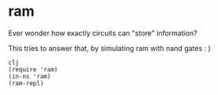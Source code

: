 # ram

Ever wonder how exactly circuits can "store" information? 

This tries to answer that, by simulating ram with nand gates : ) 

```
clj
(require 'ram)
(in-ns 'ram)
(ram-repl)
```
